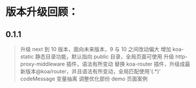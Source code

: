 # 版本升级回顾：

## 0.1.1

> 升级 next 到 10 版本，面向未来版本，9 与 10 之间改动偏大
> 增加 koa-static 静态目录功能，默认指向 public 目录，全局页面可使用
> 升级 http-proxy-middleware 插件，语法有所变动
> 替换 koa-router 插件，升级成最新版本@koa/router，并且语法有所变动，全局匹配使用'(.\*)'
> codeMessage 变量抽离
> 调整优化部份 demo 页面案例
